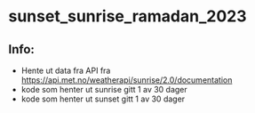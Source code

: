 # sunset_sunrise_ramadan_2023

## Info:
- Hente ut data fra API fra https://api.met.no/weatherapi/sunrise/2.0/documentation
- kode som henter ut sunrise gitt 1 av 30 dager 
- kode som henter ut sunset gitt 1 av 30 dager 
